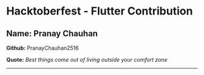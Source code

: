 # Hacktoberfest - Flutter Contribution

## Name: Pranay Chauhan

**Github:** PranayChauhan2516

**Quote:** *Best things come out of living outside your comfort zone*

---

